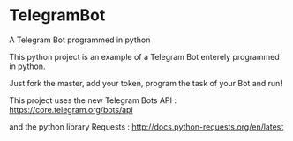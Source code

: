# TelegramBot
A Telegram Bot programmed in python

This python project is an example of a Telegram Bot enterely programmed in python.

Just fork the master, add your token, program the task of your Bot and run!

This project uses the new Telegram Bots API : https://core.telegram.org/bots/api

and the python library Requests : http://docs.python-requests.org/en/latest
